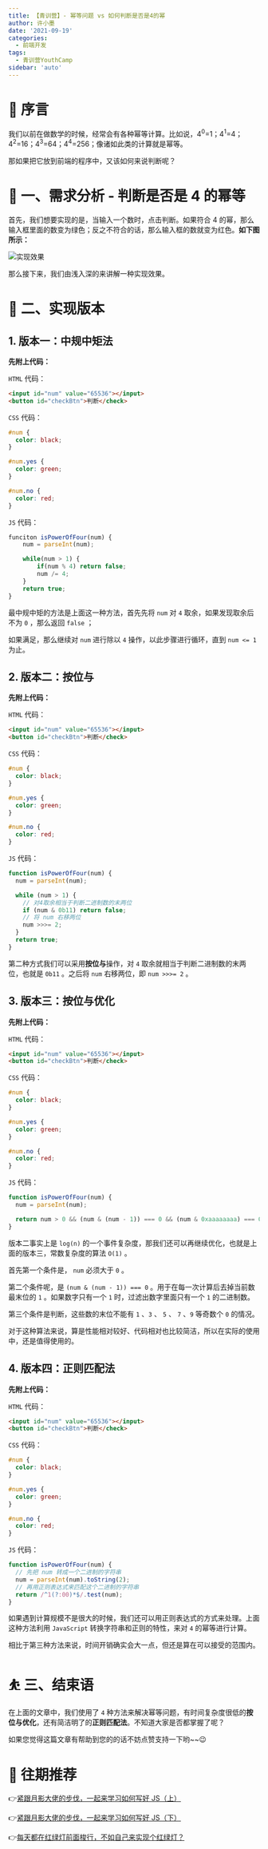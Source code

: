 ```yaml
---
title: 【青训营】- 幂等问题 vs 如何判断是否是4的幂
author: 许小墨
date: '2021-09-19'
categories:
  - 前端开发
tags:
  - 青训营YouthCamp
sidebar: 'auto'
---
```


# 🤹 序言

我们以前在做数学的时候，经常会有各种幂等计算。比如说，4<sup>0</sup>=1；4<sup>1</sup>=4；4<sup>2</sup>=16；4<sup>3</sup>=64；4<sup>4</sup>=256；像诸如此类的计算就是幂等。

那如果把它放到前端的程序中，又该如何来说判断呢？

# 🚴 一、需求分析 - 判断是否是 4 的幂等

首先，我们想要实现的是，当输入一个数时，点击判断。如果符合 4 的幂，那么输入框里面的数变为绿色；反之不符合的话，那么输入框的数就变为红色。**如下图所示：**

![实现效果](https://mondaylab-1309616765.cos.ap-shanghai.myqcloud.com/images/202305270753837.png)

那么接下来，我们由浅入深的来讲解一种实现效果。

# 🤾 二、实现版本

## 1. 版本一：中规中矩法

**先附上代码：**

`HTML` 代码：

```html
<input id="num" value="65536"></input>
<button id="checkBtn">判断</check>
```

`CSS` 代码：

```css
#num {
  color: black;
}

#num.yes {
  color: green;
}

#num.no {
  color: red;
}
```

`JS` 代码：

```js
funciton isPowerOfFour(num) {
    num = parseInt(num);

    while(num > 1) {
        if(num % 4) return false;
        num /= 4;
    }
    return true;
}
```

最中规中矩的方法是上面这一种方法，首先先将 `num` 对 `4` 取余，如果发现取余后不为 `0` ，那么返回 `false` ；

如果满足，那么继续对 `num` 进行除以 `4` 操作，以此步骤进行循环，直到 `num <= 1` 为止。

## 2. 版本二：按位与

**先附上代码：**

`HTML` 代码：

```html
<input id="num" value="65536"></input>
<button id="checkBtn">判断</check>
```

`CSS` 代码：

```css
#num {
  color: black;
}

#num.yes {
  color: green;
}

#num.no {
  color: red;
}
```

`JS` 代码：

```js
function isPowerOfFour(num) {
  num = parseInt(num);

  while (num > 1) {
    // 对4取余相当于判断二进制数的末两位
    if (num & 0b11) return false;
    // 将 num 右移两位
    num >>>= 2;
  }
  return true;
}
```

第二种方式我们可以采用**按位与**操作，对 `4` 取余就相当于判断二进制数的末两位，也就是 `0b11` 。之后将 `num` 右移两位，即 `num >>>= 2` 。

## 3. 版本三：按位与优化

**先附上代码：**

`HTML` 代码：

```html
<input id="num" value="65536"></input>
<button id="checkBtn">判断</check>
```

`CSS` 代码：

```css
#num {
  color: black;
}

#num.yes {
  color: green;
}

#num.no {
  color: red;
}
```

`JS` 代码：

```js
function isPowerOfFour(num) {
  num = parseInt(num);

  return num > 0 && (num & (num - 1)) === 0 && (num & 0xaaaaaaaa) === 0;
}
```

版本二事实上是 `log(n)` 的一个事件复杂度，那我们还可以再继续优化，也就是上面的版本三，常数复杂度的算法 `O(1)` 。

首先第一个条件是， `num` 必须大于 `0` 。

第二个条件呢，是 `(num & (num - 1)) === 0` 。用于在每一次计算后去掉当前数最末位的 `1` 。如果数字只有一个 `1` 时，过滤出数字里面只有一个 `1` 的二进制数。

第三个条件是判断，这些数的末位不能有 `1` 、`3` 、 `5` 、 `7` 、`9` 等奇数个 `0` 的情况。

对于这种算法来说，算是性能相对较好、代码相对也比较简洁，所以在实际的使用中，还是值得使用的。

## 4. 版本四：正则匹配法

**先附上代码：**

`HTML` 代码：

```html
<input id="num" value="65536"></input>
<button id="checkBtn">判断</check>
```

`CSS` 代码：

```css
#num {
  color: black;
}

#num.yes {
  color: green;
}

#num.no {
  color: red;
}
```

`JS` 代码：

```js
function isPowerOfFour(num) {
  // 先把 num 转成一个二进制的字符串
  num = parseInt(num).toString(2);
  // 再用正则表达式来匹配这个二进制的字符串
  return /^1(?:00)*$/.test(num);
}
```

如果遇到计算规模不是很大的时候，我们还可以用正则表达式的方式来处理。上面这种方法利用 `JavaScript` 转换字符串和正则的特性，来对 `4` 的幂等进行计算。

相比于第三种方法来说，时间开销确实会大一点，但还是算在可以接受的范围内。

# ⛹️ 三、结束语

在上面的文章中，我们使用了 `4` 种方法来解决幂等问题，有时间复杂度很低的**按位与优化**，还有简洁明了的**正则匹配法**。不知道大家是否都掌握了呢？

如果您觉得这篇文章有帮助到您的的话不妨点赞支持一下哟~~😉

# 🤼 往期推荐

👉[紧跟月影大佬的步伐，一起来学习如何写好 JS（上）](https://juejin.cn/post/7007988121107169287)

👉[紧跟月影大佬的步伐，一起来学习如何写好 JS（下）](https://juejin.cn/post/7008381454614790158)

👉[每天都在红绿灯前面梭行，不如自己来实现个红绿灯？](https://juejin.cn/post/7009184520788246535)
